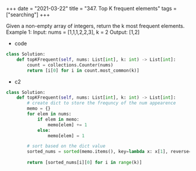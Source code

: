 +++
date = "2021-03-22"
title = "347. Top K frequent elements"
tags = ["searching"]
+++

Given a non-empty array of integers, return the k most frequent elements.
Example 1:
Input: nums = [1,1,1,2,2,3], k = 2  Output: [1,2]

- code
```py
class Solution:
    def topKFrequent(self, nums: List[int], k: int) -> List[int]:
        count = collections.Counter(nums)
        return [i[0] for i in count.most_common(k)]

```
- c2
```py
class Solution:
    def topKFrequent(self, nums: List[int], k: int) -> List[int]:
        # create dict to store the frequncy of the num appearence
        memo = {}
        for elem in nums:
            if elem in memo:
                memo[elem] += 1
            else:
                memo[elem] = 1

        # sort based on the dict value
        sorted_nums = sorted(memo.items(), key=lambda x: x[1], reverse=True)
        
        return [sorted_nums[i][0] for i in range(k)]
``` 
